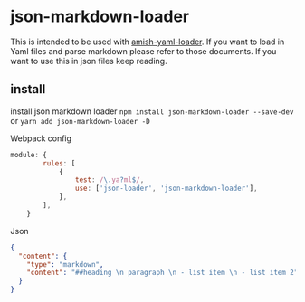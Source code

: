 # json-markdown-loader

This is intended to be used with [amish-yaml-loader](https://github.com/amishdev/yaml-loader).
If you want to load in Yaml files and parse markdown please refer to those documents. If you want to use this in json files keep reading.

## install

install json markdown loader `npm install json-markdown-loader --save-dev` or `yarn add json-markdown-loader -D`

Webpack config
```js
module: {
        rules: [
            {
                test: /\.ya?ml$/,
                use: ['json-loader', 'json-markdown-loader'],
            },
        ],
    }
```

Json
```json
{
  "content": {
    "type": "markdown",
    "content": "##heading \n paragraph \n - list item \n - list item 2"
  }
}
```
